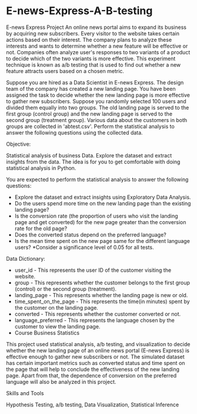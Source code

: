 # E-news-Express-A-B-testing
E-news Express Project
An online news portal aims to expand its business by acquiring new subscribers. Every visitor to the website takes certain actions based on their interest. The company plans to analyze these interests and wants to determine whether a new feature will be effective or not. Companies often analyze user's responses to two variants of a product to decide which of the two variants is more effective. This experiment technique is known as a/b testing that is used to find out whether a new feature attracts users based on a chosen metric.

Suppose you are hired as a Data Scientist in E-news Express. The design team of the company has created a new landing page. You have been assigned the task to decide whether the new landing page is more effective to gather new subscribers. Suppose you randomly selected 100 users and divided them equally into two groups. The old landing page is served to the first group (control group) and the new landing page is served to the second group (treatment group). Various data about the customers in both groups are collected in 'abtest.csv'. Perform the statistical analysis to answer the following questions using the collected data.

Objective:

Statistical analysis of business Data. Explore the dataset and extract insights from the data. The idea is for you to get comfortable with doing statistical analysis in Python.

You are expected to perform the statistical analysis to answer the following questions:

- Explore the dataset and extract insights using Exploratory Data Analysis.
- Do the users spend more time on the new landing page than the existing landing page?
- Is the conversion rate (the proportion of users who visit the landing page and get converted) for the new page greater than the conversion rate for the old page?
- Does the converted status depend on the preferred language? 
- Is the mean time spent on the new page same for the different language users?
*Consider a significance level of 0.05 for all tests.

Data Dictionary:

- user_id - This represents the user ID of the customer visiting the website.
- group - This represents whether the customer belongs to the first group (control) or the second group (treatment).
- landing_page - This represents whether the landing page is new or old.
- time_spent_on_the_page - This represents the time(in minutes) spent by the customer on the landing page.
- converted - This represents whether the customer converted or not.
- language_preferred - This represents the language chosen by the customer to view the landing page.
- Course Business Statistics

This project used statistical analysis, a/b testing, and visualization to decide whether the new landing page of an
online news portal (E-news Express) is effective enough to gather new subscribers or not. The simulated dataset has 
certain important metrics such as converted status and time spent on the page that will help to conclude the effectiveness 
of the new landing page. Apart from that, the dependence of conversion on the preferred language will also be analyzed in this project.

Skills and Tools

Hypothesis Testing, a/b testing, Data Visualization, Statistical Inference
